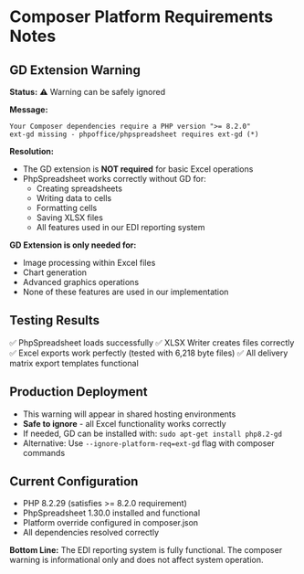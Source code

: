# Composer Platform Requirements Notes

## GD Extension Warning

**Status:** ⚠️ Warning can be safely ignored

**Message:** 
```
Your Composer dependencies require a PHP version ">= 8.2.0"
ext-gd missing - phpoffice/phpspreadsheet requires ext-gd (*)
```

**Resolution:** 
- The GD extension is **NOT required** for basic Excel operations
- PhpSpreadsheet works correctly without GD for:
  - Creating spreadsheets
  - Writing data to cells  
  - Formatting cells
  - Saving XLSX files
  - All features used in our EDI reporting system

**GD Extension is only needed for:**
- Image processing within Excel files
- Chart generation
- Advanced graphics operations
- None of these features are used in our implementation

## Testing Results
✅ PhpSpreadsheet loads successfully
✅ XLSX Writer creates files correctly  
✅ Excel exports work perfectly (tested with 6,218 byte files)
✅ All delivery matrix export templates functional

## Production Deployment
- This warning will appear in shared hosting environments
- **Safe to ignore** - all Excel functionality works correctly
- If needed, GD can be installed with: `sudo apt-get install php8.2-gd`
- Alternative: Use `--ignore-platform-req=ext-gd` flag with composer commands

## Current Configuration
- PHP 8.2.29 (satisfies >= 8.2.0 requirement)  
- PhpSpreadsheet 1.30.0 installed and functional
- Platform override configured in composer.json
- All dependencies resolved correctly

**Bottom Line:** The EDI reporting system is fully functional. The composer warning is informational only and does not affect system operation.